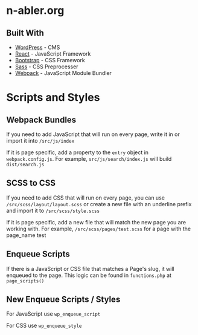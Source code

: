 # n-abler.org

## Built With

- [WordPress](https://wordpress.org/) - CMS
- [React](https://reactjs.org/docs/getting-started.html) - JavaScript Framework
- [Bootstrap](https://getbootstrap.com/) - CSS Framework
- [Sass](https://sass-lang.com/) - CSS Preprocesser
- [Webpack](https://webpack.js.org/) - JavaScript Module Bundler

# Scripts and Styles

## Webpack Bundles

If you need to add JavaScript that will run on every page, write it in or import it into `/src/js/index`

If it is page specific, add a property to the `entry` object in `webpack.config.js`. For example, `src/js/search/index.js` will build `dist/search.js`

## SCSS to CSS

If you need to add CSS that will run on every page, you can use `/src/scss/layout/layout.scss` or create a new file with an underline prefix and import it to `/src/scss/style.scss`

If it is page specific, add a new file that will match the new page you are working with. For example, `/src/scss/pages/test.scss` for a page with the page_name test

## Enqueue Scripts

If there is a JavaScript or CSS file that matches a Page's slug, it will enqueued to the page. This logic can be found in `functions.php` at `page_scripts()`

## New Enqueue Scripts / Styles

For JavaScript use `wp_enqueue_script`

For CSS use `wp_enqueue_style`
